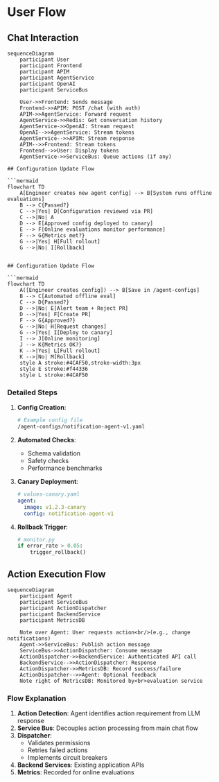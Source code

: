# User Flow

## Chat Interaction

```mermaid
sequenceDiagram
    participant User
    participant Frontend
    participant APIM
    participant AgentService
    participant OpenAI
    participant ServiceBus
    
    User->>Frontend: Sends message
    Frontend->>APIM: POST /chat (with auth)
    APIM->>AgentService: Forward request
    AgentService->>Redis: Get conversation history
    AgentService->>OpenAI: Stream request
    OpenAI-->>AgentService: Stream tokens
    AgentService-->>APIM: Stream response
    APIM-->>Frontend: Stream tokens
    Frontend-->>User: Display tokens
    AgentService->>ServiceBus: Queue actions (if any)
	
## Configuration Update Flow

```mermaid
flowchart TD
    A[Engineer creates new agent config] --> B[System runs offline evaluations]
    B --> C{Passed?}
    C -->|Yes| D[Configuration reviewed via PR]
    C -->|No| A
    D --> E[Approved config deployed to canary]
    E --> F[Online evaluations monitor performance]
    F --> G{Metrics met?}
    G -->|Yes| H[Full rollout]
    G -->|No| I[Rollback]
	
	
## Configuration Update Flow

```mermaid
flowchart TD
    A([Engineer creates config]) --> B[Save in /agent-configs]
    B --> C[Automated offline eval]
    C --> D{Passed?}
    D -->|No| E[Alert team + Reject PR]
    D -->|Yes| F[Create PR]
    F --> G{Approved?}
    G -->|No| H[Request changes]
    G -->|Yes| I[Deploy to canary]
    I --> J[Online monitoring]
    J --> K{Metrics OK?}
    K -->|Yes| L[Full rollout]
    K -->|No| M[Rollback]
    style A stroke:#4CAF50,stroke-width:3px
    style E stroke:#f44336
    style L stroke:#4CAF50
```

### Detailed Steps

1. **Config Creation**:
   ```bash
   # Example config file
   /agent-configs/notification-agent-v1.yaml
   ```

2. **Automated Checks**:
   - Schema validation
   - Safety checks
   - Performance benchmarks

3. **Canary Deployment**:
   ```yaml
   # values-canary.yaml
   agent:
     image: v1.2.3-canary
     config: notification-agent-v1
   ```

4. **Rollback Trigger**:
   ```python
   # monitor.py
   if error_rate > 0.05:
       trigger_rollback()
   ```
## Action Execution Flow

```mermaid
sequenceDiagram
    participant Agent
    participant ServiceBus
    participant ActionDispatcher
    participant BackendService
    participant MetricsDB

    Note over Agent: User requests action<br/>(e.g., change notifications)
    Agent->>ServiceBus: Publish action message
    ServiceBus->>ActionDispatcher: Consume message
    ActionDispatcher->>BackendService: Authenticated API call
    BackendService-->>ActionDispatcher: Response
    ActionDispatcher->>MetricsDB: Record success/failure
    ActionDispatcher-->>Agent: Optional feedback
    Note right of MetricsDB: Monitored by<br>evaluation service
```

### Flow Explanation
1. **Action Detection**: Agent identifies action requirement from LLM response
2. **Service Bus**: Decouples action processing from main chat flow
3. **Dispatcher**:
   - Validates permissions
   - Retries failed actions
   - Implements circuit breakers
4. **Backend Services**: Existing application APIs
5. **Metrics**: Recorded for online evaluations